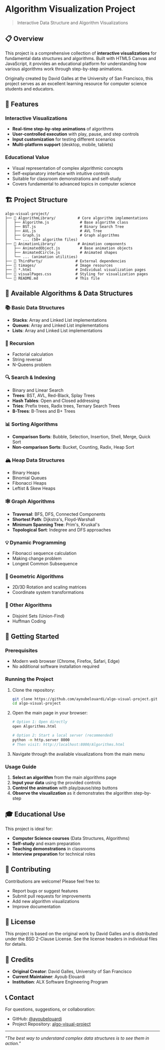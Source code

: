 # Algorithm Visualization Project

> Interactive Data Structure and Algorithm Visualizations

## 📋 Overview

This project is a comprehensive collection of **interactive visualizations** for fundamental data structures and algorithms. Built with HTML5 Canvas and JavaScript, it provides an educational platform for understanding how various algorithms work through step-by-step animations.

Originally created by David Galles at the University of San Francisco, this project serves as an excellent learning resource for computer science students and educators.

## 🎯 Features

### Interactive Visualizations
- **Real-time step-by-step animations** of algorithms
- **User-controlled execution** with play, pause, and step controls
- **Input customization** for testing different scenarios
- **Multi-platform support** (desktop, mobile, tablets)

### Educational Value
- Visual representation of complex algorithmic concepts
- Self-explanatory interface with intuitive controls
- Suitable for classroom demonstrations and self-study
- Covers fundamental to advanced topics in computer science

## 🏗️ Project Structure

```
algo-visual-project/
├── 📁 AlgorithmLibrary/          # Core algorithm implementations
│   ├── Algorithm.js              # Base algorithm class
│   ├── BST.js                    # Binary Search Tree
│   ├── AVL.js                    # AVL Tree
│   ├── Graph.js                  # Graph algorithms
│   └── ... (50+ algorithm files)
├── 📁 AnimationLibrary/          # Animation components
│   ├── AnimatedObject.js         # Base animation objects
│   ├── AnimatedCircle.js         # Animated shapes
│   └── ... (animation utilities)
├── 📁 ThirdParty/               # External dependencies
├── 📁 timages/                  # Image resources
├── 📄 *.html                    # Individual visualization pages
├── 📄 visualPages.css           # Styling for visualization pages
└── 📄 README.md                 # This file
```

## 🧮 Available Algorithms & Data Structures

### 📚 Basic Data Structures
- **Stacks**: Array and Linked List implementations
- **Queues**: Array and Linked List implementations
- **Lists**: Array and Linked List implementations

### 🔄 Recursion
- Factorial calculation
- String reversal
- N-Queens problem

### 🔍 Search & Indexing
- Binary and Linear Search
- **Trees**: BST, AVL, Red-Black, Splay Trees
- **Hash Tables**: Open and Closed addressing
- **Tries**: Prefix trees, Radix trees, Ternary Search Trees
- **B-Trees**: B-Trees and B+ Trees

### 📊 Sorting Algorithms
- **Comparison Sorts**: Bubble, Selection, Insertion, Shell, Merge, Quick Sort
- **Non-comparison Sorts**: Bucket, Counting, Radix, Heap Sort

### 🏔️ Heap Data Structures
- Binary Heaps
- Binomial Queues
- Fibonacci Heaps
- Leftist & Skew Heaps

### 🕸️ Graph Algorithms
- **Traversal**: BFS, DFS, Connected Components
- **Shortest Path**: Dijkstra's, Floyd-Warshall
- **Minimum Spanning Tree**: Prim's, Kruskal's
- **Topological Sort**: Indegree and DFS approaches

### 💡 Dynamic Programming
- Fibonacci sequence calculation
- Making change problem
- Longest Common Subsequence

### 📐 Geometric Algorithms
- 2D/3D Rotation and scaling matrices
- Coordinate system transformations

### 🔧 Other Algorithms
- Disjoint Sets (Union-Find)
- Huffman Coding

## 🚀 Getting Started

### Prerequisites
- Modern web browser (Chrome, Firefox, Safari, Edge)
- No additional software installation required

### Running the Project
1. Clone the repository:
   ```bash
   git clone https://github.com/ayoubelouardi/algo-visual-project.git
   cd algo-visual-project
   ```

2. Open the main page in your browser:
   ```bash
   # Option 1: Open directly
   open Algorithms.html
   
   # Option 2: Start a local server (recommended)
   python -m http.server 8000
   # Then visit: http://localhost:8000/Algorithms.html
   ```

3. Navigate through the available visualizations from the main menu

### Usage Guide
1. **Select an algorithm** from the main algorithms page
2. **Input your data** using the provided controls
3. **Control the animation** with play/pause/step buttons
4. **Observe the visualization** as it demonstrates the algorithm step-by-step

## 🎓 Educational Use

This project is ideal for:
- **Computer Science courses** (Data Structures, Algorithms)
- **Self-study** and exam preparation
- **Teaching demonstrations** in classrooms
- **Interview preparation** for technical roles

## 🤝 Contributing

Contributions are welcome! Please feel free to:
- Report bugs or suggest features
- Submit pull requests for improvements
- Add new algorithm visualizations
- Improve documentation

## 📄 License

This project is based on the original work by David Galles and is distributed under the BSD 2-Clause License. See the license headers in individual files for details.

## 👥 Credits

- **Original Creator**: David Galles, University of San Francisco
- **Current Maintainer**: Ayoub Elouardi
- **Institution**: ALX Software Engineering Program

## 📞 Contact

For questions, suggestions, or collaboration:
- GitHub: [@ayoubelouardi](https://github.com/ayoubelouardi)
- Project Repository: [algo-visual-project](https://github.com/ayoubelouardi/algo-visual-project)

---

*"The best way to understand complex data structures is to see them in action."*
